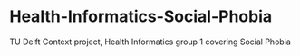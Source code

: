 Health-Informatics-Social-Phobia
================================

TU Delft Context project, Health Informatics group 1 covering Social Phobia
